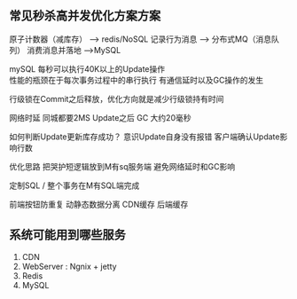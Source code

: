 
## 常见秒杀高并发优化方案方案

原子计数器（减库存） --> redis/NoSQL
记录行为消息              --> 分布式MQ（消息队列）
消费消息并落地           -->MySQL 

mySQL 每秒可以执行40K以上的Update操作   
性能的瓶颈在于每次事务过程中的串行执行  有通信延时以及GC操作的发生 

行级锁在Commit之后释放，优化方向就是减少行级锁持有时间  

网络时延 同城都要2MS
Update之后 GC  大约20毫秒

如何判断Update更新库存成功？  意识Update自身没有报错  客户端确认Update影响行数

优化思路  把哭护短逻辑放到M有sq服务端  避免网络延时和GC影响 

定制SQL  / 整个事务在M有SQL端完成   

前端按钮防重复  动静态数据分离   CDN缓存  后端缓存  




## 系统可能用到哪些服务

1. CDN
2. WebServer : Ngnix + jetty
3. Redis
4. MySQL
